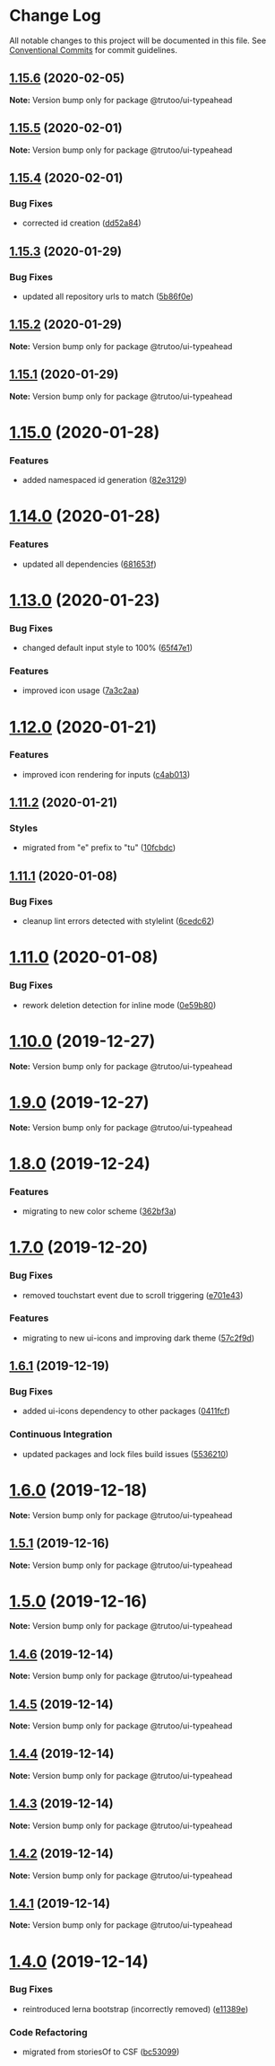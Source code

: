 # Change Log

All notable changes to this project will be documented in this file.
See [Conventional Commits](https://conventionalcommits.org) for commit guidelines.

## [1.15.6](https://github.com/trutoo/uikit/compare/v1.15.5...v1.15.6) (2020-02-05)

**Note:** Version bump only for package @trutoo/ui-typeahead





## [1.15.5](https://github.com/trutoo/uikit/compare/v1.15.4...v1.15.5) (2020-02-01)

**Note:** Version bump only for package @trutoo/ui-typeahead





## [1.15.4](https://github.com/trutoo/uikit/compare/v1.15.3...v1.15.4) (2020-02-01)


### Bug Fixes

* corrected id creation ([dd52a84](https://github.com/trutoo/uikit/commit/dd52a84a66203c90464dd7db8b0c89c6bd23d348))





## [1.15.3](https://github.com/trutoo/uikit/compare/v1.15.2...v1.15.3) (2020-01-29)


### Bug Fixes

* updated all repository urls to match ([5b86f0e](https://github.com/trutoo/uikit/commit/5b86f0eec742234d3a66a2a0639091f995bc180d))





## [1.15.2](https://github.com/trutoo/uikit/compare/v1.15.1...v1.15.2) (2020-01-29)

**Note:** Version bump only for package @trutoo/ui-typeahead





## [1.15.1](https://github.com/trutoo/uikit/compare/v1.15.0...v1.15.1) (2020-01-29)

**Note:** Version bump only for package @trutoo/ui-typeahead





# [1.15.0](https://github.com/trutoo/uikit/compare/v1.14.0...v1.15.0) (2020-01-28)


### Features

* added namespaced id generation ([82e3129](https://github.com/trutoo/uikit/commit/82e3129b38fe99858b3ef6fb2b42c1098ad17401))





# [1.14.0](https://github.com/trutoo/uikit/compare/v1.13.0...v1.14.0) (2020-01-28)


### Features

* updated all dependencies ([681653f](https://github.com/trutoo/uikit/commit/681653f28942fa11d2f3c23d3fe81de9fee2d5e5))





# [1.13.0](https://github.com/trutoo/uikit/compare/v1.12.0...v1.13.0) (2020-01-23)


### Bug Fixes

* changed default input style to 100% ([65f47e1](https://github.com/trutoo/uikit/commit/65f47e179903bb7a6eb83c003c90e268a25405e9))


### Features

* improved icon usage ([7a3c2aa](https://github.com/trutoo/uikit/commit/7a3c2aa4799ca1487e3d9b3bc7dab08e95f222e0))





# [1.12.0](https://github.com/trutoo/uikit/compare/v1.11.2...v1.12.0) (2020-01-21)


### Features

* improved icon rendering for inputs ([c4ab013](https://github.com/trutoo/uikit/commit/c4ab013a18fef35768ff6cadbea947a6f94cd02e))





## [1.11.2](https://github.com/trutoo/uikit/compare/v1.11.1...v1.11.2) (2020-01-21)


### Styles

* migrated from "e" prefix to "tu" ([10fcbdc](https://github.com/trutoo/uikit/commit/10fcbdc7139c43520299aa6531020a602880d83f))





## [1.11.1](https://github.com/trutoo/uikit/compare/v1.11.0...v1.11.1) (2020-01-08)


### Bug Fixes

* cleanup lint errors detected with stylelint ([6cedc62](https://github.com/trutoo/uikit/commit/6cedc62fd1d3c88cc0e5feed596846bd01f22369))





# [1.11.0](https://github.com/trutoo/uikit/compare/v1.10.0...v1.11.0) (2020-01-08)


### Bug Fixes

* rework deletion detection for inline mode ([0e59b80](https://github.com/trutoo/uikit/commit/0e59b80633f9e493c1e1583efbd9f6c9a0618fa5))





# [1.10.0](https://github.com/trutoo/uikit/compare/v1.9.0...v1.10.0) (2019-12-27)

**Note:** Version bump only for package @trutoo/ui-typeahead





# [1.9.0](https://github.com/trutoo/uikit/compare/v1.8.1...v1.9.0) (2019-12-27)

**Note:** Version bump only for package @trutoo/ui-typeahead





# [1.8.0](https://github.com/trutoo/uikit/compare/v1.7.0...v1.8.0) (2019-12-24)


### Features

* migrating to new color scheme ([362bf3a](https://github.com/trutoo/uikit/commit/362bf3ae0e6f7418cbf84ba4c798efbb5e3f9bad))





# [1.7.0](https://github.com/trutoo/uikit/compare/v1.6.1...v1.7.0) (2019-12-20)


### Bug Fixes

* removed touchstart event due to scroll triggering ([e701e43](https://github.com/trutoo/uikit/commit/e701e43aaaa28de8e08b0843b6d6b4476904cdc4))


### Features

* migrating to new ui-icons and improving dark theme ([57c2f9d](https://github.com/trutoo/uikit/commit/57c2f9d2d4ff91d192e1843cd5c6c66229de2d19))





## [1.6.1](https://github.com/trutoo/uikit/compare/v1.6.0...v1.6.1) (2019-12-19)


### Bug Fixes

* added ui-icons dependency to other packages ([0411fcf](https://github.com/trutoo/uikit/commit/0411fcf2d80f806ee94e7af391bbc1dc8e217ffe))


### Continuous Integration

* updated packages and lock files build issues ([5536210](https://github.com/trutoo/uikit/commit/5536210b46f0bad9cb44e3d7eed3f50b87ed0ad3))





# [1.6.0](https://github.com/trutoo/uikit/compare/v1.5.1...v1.6.0) (2019-12-18)

**Note:** Version bump only for package @trutoo/ui-typeahead





## [1.5.1](https://github.com/trutoo/uikit/compare/v1.5.0...v1.5.1) (2019-12-16)

**Note:** Version bump only for package @trutoo/ui-typeahead





# [1.5.0](https://github.com/trutoo/uikit/compare/v1.4.6...v1.5.0) (2019-12-16)

**Note:** Version bump only for package @trutoo/ui-typeahead





## [1.4.6](https://github.com/trutoo/uikit/compare/v1.4.5...v1.4.6) (2019-12-14)

**Note:** Version bump only for package @trutoo/ui-typeahead





## [1.4.5](https://github.com/trutoo/uikit/compare/v1.4.4...v1.4.5) (2019-12-14)

**Note:** Version bump only for package @trutoo/ui-typeahead





## [1.4.4](https://github.com/trutoo/uikit/compare/v1.4.3...v1.4.4) (2019-12-14)

**Note:** Version bump only for package @trutoo/ui-typeahead





## [1.4.3](https://github.com/trutoo/uikit/compare/v1.4.2...v1.4.3) (2019-12-14)

**Note:** Version bump only for package @trutoo/ui-typeahead





## [1.4.2](https://github.com/trutoo/uikit/compare/v1.4.1...v1.4.2) (2019-12-14)

**Note:** Version bump only for package @trutoo/ui-typeahead





## [1.4.1](https://github.com/trutoo/uikit/compare/v1.4.0...v1.4.1) (2019-12-14)

**Note:** Version bump only for package @trutoo/ui-typeahead





# [1.4.0](https://github.com/trutoo/uikit/compare/v1.3.0...v1.4.0) (2019-12-14)


### Bug Fixes

* reintroduced lerna bootstrap (incorrectly removed) ([e11389e](https://github.com/trutoo/uikit/commit/e11389e738f69438a1eedd43bbf8ee870871c0ef))


### Code Refactoring

* migrated from storiesOf to CSF ([bc53099](https://github.com/trutoo/uikit/commit/bc53099ea24fba13fe4c868b11328237fcc9f4e8))
